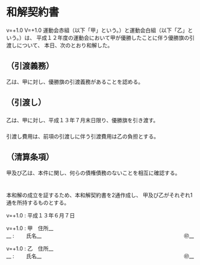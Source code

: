 <!----------------------【設定】-------------------------

# プロパティに表示される書面のタイトルを指定ください。
書題名: サンプル和解契約書

# 3つの書式（普通、契約、条文）を指定できます。
文書式: 契約

# [Word形式ファイルの作成方法]
# python3 makdo_md2docx.py --document-style j wakai.md wakai.docx

-------------------------------------------------------->

# 和解契約書

v=+1.0 V=+1.0
運動会赤組（以下「甲」という。）と運動会白組（以下「乙」という。）は、
平成１２年度の運動会において甲が優勝したことに伴う優勝旗の引渡しについて、
本日、次のとおり和解した。

## （引渡義務）

乙は、甲に対し、優勝旗の引渡義務があることを認める。

## （引渡し）

### 
乙は、甲に対し、平成１３年７月末日限り、優勝旗を引き渡す。

### 
引渡し費用は、前項の引渡しに伴う引渡費用は乙の負担とする。

## （清算条項）

甲及び乙は、本件に関し、何らの債権債務のないことを相互に確認する。

# 

本和解の成立を証するため、本和解契約書を2通作成し、
甲及び乙がそれぞれ1通を所持するものとする。

v=+1.0
: 平成１３年６月７日

v=+1.0
: 甲　住所__　　　　　　　　　　　　　　　　　　　　　　　　　　　　__
: 　　氏名__　　　　　　　　　　　　　　　　　　　　　　　　　　　㊞__

v=+1.0
: 乙　住所__　　　　　　　　　　　　　　　　　　　　　　　　　　　　__
: 　　氏名__　　　　　　　　　　　　　　　　　　　　　　　　　　　㊞__
